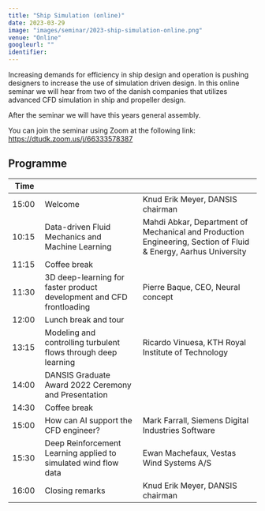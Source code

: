 ```yaml
---
title: "Ship Simulation (online)"
date: 2023-03-29
image: "images/seminar/2023-ship-simulation-online.png"
venue: "Online"
googleurl: ""
identifier:
---
```


Increasing demands for efficiency in ship design and operation is pushing designers to increase the use of simulation driven design. In this online seminar we will hear from two of the danish companies that utilizes advanced CFD simulation in ship and propeller design.

After the seminar we will have this years general assembly.

You can join the seminar using Zoom at the following link: https://dtudk.zoom.us/j/66333578387

## Programme

| Time  |             |             |
| ----- | ----------- | ----------- |
| 15:00 | Welcome | Knud Erik Meyer, DANSIS chairman |
| 10:15 | Data-driven Fluid Mechanics and Machine Learning | Mahdi Abkar, Department of Mechanical and Production Engineering, Section of Fluid & Energy, Aarhus University |
| 11:15 | Coffee break | |
| 11:30 | 3D deep-learning for faster product development and CFD frontloading | Pierre Baque, CEO, Neural concept |
| 12:00 | Lunch break and tour | |
| 13:15 | Modeling and controlling turbulent flows through deep learning | Ricardo Vinuesa, KTH Royal Institute of Technology |
| 14:00 | DANSIS Graduate Award 2022 Ceremony and Presentation | |
| 14:30 | Coffee break | |
| 15:00 | How can AI support the CFD engineer? | Mark Farrall, Siemens Digital Industries Software |
| 15:30 | Deep Reinforcement Learning applied to simulated wind flow data | Ewan Machefaux, Vestas Wind Systems A/S |
| 16:00 | Closing remarks | Knud Erik Meyer, DANSIS chairman |